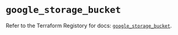# `google_storage_bucket`

Refer to the Terraform Registory for docs: [`google_storage_bucket`](https://registry.terraform.io/providers/hashicorp/google-beta/5.26.0/docs/resources/google_storage_bucket).
